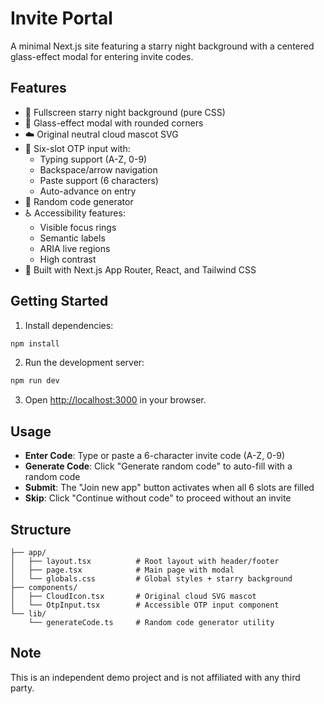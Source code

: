 # Invite Portal

A minimal Next.js site featuring a starry night background with a centered glass-effect modal for entering invite codes.

## Features

- 🌌 Fullscreen starry night background (pure CSS)
- 🎨 Glass-effect modal with rounded corners
- ☁️ Original neutral cloud mascot SVG
- 🔢 Six-slot OTP input with:
  - Typing support (A-Z, 0-9)
  - Backspace/arrow navigation
  - Paste support (6 characters)
  - Auto-advance on entry
- 🎲 Random code generator
- ♿ Accessibility features:
  - Visible focus rings
  - Semantic labels
  - ARIA live regions
  - High contrast
- 🚀 Built with Next.js App Router, React, and Tailwind CSS

## Getting Started

1. Install dependencies:
```bash
npm install
```

2. Run the development server:
```bash
npm run dev
```

3. Open [http://localhost:3000](http://localhost:3000) in your browser.

## Usage

- **Enter Code**: Type or paste a 6-character invite code (A-Z, 0-9)
- **Generate Code**: Click "Generate random code" to auto-fill with a random code
- **Submit**: The "Join new app" button activates when all 6 slots are filled
- **Skip**: Click "Continue without code" to proceed without an invite

## Structure

```
├── app/
│   ├── layout.tsx          # Root layout with header/footer
│   ├── page.tsx            # Main page with modal
│   └── globals.css         # Global styles + starry background
├── components/
│   ├── CloudIcon.tsx       # Original cloud SVG mascot
│   └── OtpInput.tsx        # Accessible OTP input component
└── lib/
    └── generateCode.ts     # Random code generator utility
```

## Note

This is an independent demo project and is not affiliated with any third party.
